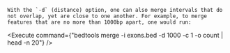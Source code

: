 <script>
import Execute from "../../Execute.svelte";
</script>


	With the `-d` (distance) option, one can also merge intervals that do not overlap, yet are close to one another. For example, to merge features that are no more than 1000bp apart, one would run:


<Execute command={"bedtools merge -i exons.bed -d 1000 -c 1 -o count | head -n 20"} />
